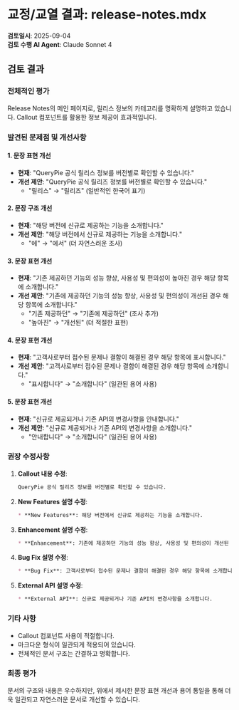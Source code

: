 # 교정/교열 결과: release-notes.mdx

**검토일시**: 2025-09-04  
**검토 수행 AI Agent**: Claude Sonnet 4

## 검토 결과

### 전체적인 평가
Release Notes의 메인 페이지로, 릴리스 정보의 카테고리를 명확하게 설명하고 있습니다. Callout 컴포넌트를 활용한 정보 제공이 효과적입니다.

### 발견된 문제점 및 개선사항

#### 1. 문장 표현 개선
- **현재**: "QueryPie 공식 릴리스 정보를 버전별로 확인할 수 있습니다."
- **개선 제안**: "QueryPie 공식 릴리즈 정보를 버전별로 확인할 수 있습니다."
  - "릴리스" → "릴리즈" (일반적인 한국어 표기)

#### 2. 문장 구조 개선
- **현재**: "해당 버전에 신규로 제공하는 기능을 소개합니다."
- **개선 제안**: "해당 버전에서 신규로 제공하는 기능을 소개합니다."
  - "에" → "에서" (더 자연스러운 조사)

#### 3. 문장 표현 개선
- **현재**: "기존 제공하던 기능의 성능 향상, 사용성 및 편의성이 높아진 경우 해당 항목에 소개합니다."
- **개선 제안**: "기존에 제공하던 기능의 성능 향상, 사용성 및 편의성이 개선된 경우 해당 항목에 소개합니다."
  - "기존 제공하던" → "기존에 제공하던" (조사 추가)
  - "높아진" → "개선된" (더 적절한 표현)

#### 4. 문장 표현 개선
- **현재**: "고객사로부터 접수된 문제나 결함이 해결된 경우 해당 항목에 표시합니다."
- **개선 제안**: "고객사로부터 접수된 문제나 결함이 해결된 경우 해당 항목에 소개합니다."
  - "표시합니다" → "소개합니다" (일관된 용어 사용)

#### 5. 문장 표현 개선
- **현재**: "신규로 제공되거나 기존 API의 변경사항을 안내합니다."
- **개선 제안**: "신규로 제공되거나 기존 API의 변경사항을 소개합니다."
  - "안내합니다" → "소개합니다" (일관된 용어 사용)

### 권장 수정사항

1. **Callout 내용 수정**:
   ```markdown
   QueryPie 공식 릴리즈 정보를 버전별로 확인할 수 있습니다.
   ```

2. **New Features 설명 수정**:
   ```markdown
   * **New Features**: 해당 버전에서 신규로 제공하는 기능을 소개합니다.
   ```

3. **Enhancement 설명 수정**:
   ```markdown
   * **Enhancement**: 기존에 제공하던 기능의 성능 향상, 사용성 및 편의성이 개선된 경우 해당 항목에 소개합니다.
   ```

4. **Bug Fix 설명 수정**:
   ```markdown
   * **Bug Fix**: 고객사로부터 접수된 문제나 결함이 해결된 경우 해당 항목에 소개합니다.
   ```

5. **External API 설명 수정**:
   ```markdown
   * **External API**: 신규로 제공되거나 기존 API의 변경사항을 소개합니다.
   ```

### 기타 사항
- Callout 컴포넌트 사용이 적절합니다.
- 마크다운 형식이 일관되게 적용되어 있습니다.
- 전체적인 문서 구조는 간결하고 명확합니다.

### 최종 평가
문서의 구조와 내용은 우수하지만, 위에서 제시한 문장 표현 개선과 용어 통일을 통해 더욱 일관되고 자연스러운 문서로 개선할 수 있습니다.
